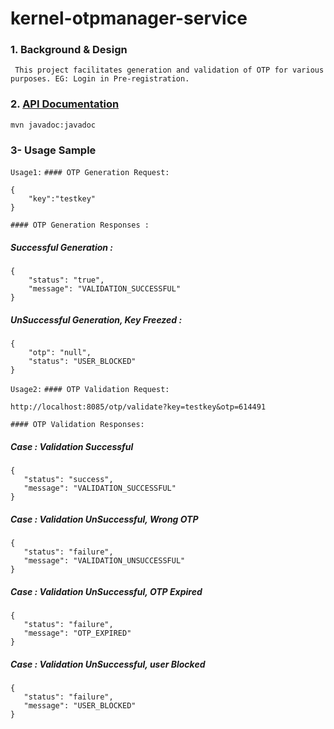 # kernel-otpmanager-service

### 1. Background & Design
```
 This project facilitates generation and validation of OTP for various purposes. EG: Login in Pre-registration.
```
 
 ### 2. [API Documentation <TBA>](TBA)
 ```
 mvn javadoc:javadoc

 ```
 
### 3- Usage Sample
 
 `Usage1:`
 `#### OTP Generation Request:`
 ```
 {
     "key":"testkey"
 }
 ```
`#### OTP Generation Responses :`
##### Successful Generation :

```
{
    "status": "true",
    "message": "VALIDATION_SUCCESSFUL"
}
```
##### UnSuccessful Generation, Key Freezed :

```
{
    "otp": "null",
    "status": "USER_BLOCKED"
}
```

`Usage2:`
 `#### OTP Validation Request:`
 ```
http://localhost:8085/otp/validate?key=testkey&otp=614491
 ```
  `#### OTP Validation Responses:`
  ##### Case : Validation Successful
 ```
 {
    "status": "success",
    "message": "VALIDATION_SUCCESSFUL"
}
 ```
 ##### Case : Validation UnSuccessful, Wrong OTP
 ```
 {
    "status": "failure",
    "message": "VALIDATION_UNSUCCESSFUL"
}
 ```
  ##### Case : Validation UnSuccessful, OTP Expired
 ```
 {
    "status": "failure",
    "message": "OTP_EXPIRED"
}
 ```
   ##### Case : Validation UnSuccessful, user Blocked
 ```
 {
    "status": "failure",
    "message": "USER_BLOCKED"
}
 ```